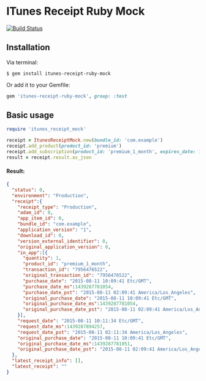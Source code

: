 # ITunes Receipt Ruby Mock

[![Build Status](https://travis-ci.org/mbaasy/itunes-receipt-ruby-mock.svg?branch=master)](https://travis-ci.org/mbaasy/itunes-receipt-ruby-mock)

## Installation

Via terminal:

```
$ gem install itunes-receipt-ruby-mock
```

Or add it to your Gemfile:

```ruby
gem 'itunes-receipt-ruby-mock', group: :test
```

## Basic usage

```ruby
require 'itunes_receipt_mock'

receipt = ItunesReceiptMock.new(bundle_id: 'com.example')
receipt.add_product(product_id: 'premium')
receipt.add_subscription(product_id: 'premium_1_month', expires_date: 1.month.from_now)
result = receipt.result.as_json
```
#### Result:

```json
{
  "status": 0,
  "environment": "Production",
  "receipt":{
    "receipt_type": "Production",
    "adam_id": 0,
    "app_item_id": 0,
    "bundle_id": "com.example",
    "application_version": "1",
    "download_id": 0,
    "version_external_identifier": 0,
    "original_application_version": 0,
    "in_app":[{
      "quantity": 1,
      "product_id": "premium_1_month",
      "transaction_id": "7956476522",
      "original_transaction_id": "7956476522",
      "purchase_date": "2015-08-11 10:09:41 Etc/GMT",
      "purchase_date_ms":1439287781054,
      "purchase_date_pst": "2015-08-11 02:09:41 America/Los_Angeles",
      "original_purchase_date": "2015-08-11 10:09:41 Etc/GMT",
      "original_purchase_date_ms":1439287781054,
      "original_purchase_date_pst": "2015-08-11 02:09:41 America/Los_Angeles"
    }],
    "request_date": "2015-08-11 10:11:34 Etc/GMT",
    "request_date_ms":1439287894257,
    "request_date_pst": "2015-08-11 02:11:34 America/Los_Angeles",
    "original_purchase_date": "2015-08-11 10:09:41 Etc/GMT",
    "original_purchase_date_ms":1439287781051,
    "original_purchase_date_pst": "2015-08-11 02:09:41 America/Los_Angeles"
  },
  "latest_receipt_info": [],
  "latest_receipt": ""
}
```
